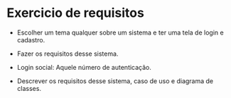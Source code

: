 # Exercicio de requisitos

- Escolher um tema qualquer sobre um sistema e ter uma tela de login e cadastro.
- Fazer os requisitos desse sistema.
- Login social: Aquele número de autenticação.

- Descrever os requisitos desse sistema, caso de uso e diagrama de classes.
